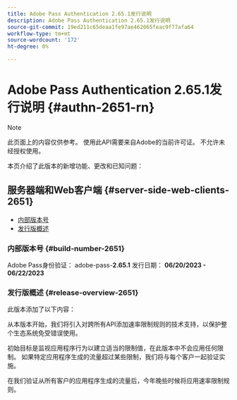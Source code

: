 ```yaml
---
title: Adobe Pass Authentication 2.65.1发行说明
description: Adobe Pass Authentication 2.65.1发行说明
source-git-commit: 19ed211c65deaa1fe97ae462065feac9f77afa64
workflow-type: tm+mt
source-wordcount: '172'
ht-degree: 0%

---
```


# Adobe Pass Authentication 2.65.1发行说明 {#authn-2651-rn}

>[!NOTE]
>
>此页面上的内容仅供参考。 使用此API需要来自Adobe的当前许可证。 不允许未经授权使用。

本页介绍了此版本的新增功能、更改和已知问题：

## 服务器端和Web客户端 {#server-side-web-clients-2651}

* [内部版本号](#build-number-2651)
* [发行版概述](#release-overview-2651)

### 内部版本号 {#build-number-2651}

Adobe Pass身份验证： adobe-pass-**2.65.1**
发行日期： **06/20/2023 - 06/22/2023**

### 发行版概述 {#release-overview-2651}

此版本添加了以下内容：

从本版本开始，我们将引入对跨所有API添加速率限制规则的技术支持，以保护整个生态系统免受错误使用。

初始目标是监视应用程序行为以建立适当的限制值，在此版本中不会应用任何限制。 如果特定应用程序生成的流量超过某些限制，我们将与每个客户一起验证实施。

在我们验证从所有客户的应用程序生成的流量后，今年晚些时候将应用速率限制规则。
